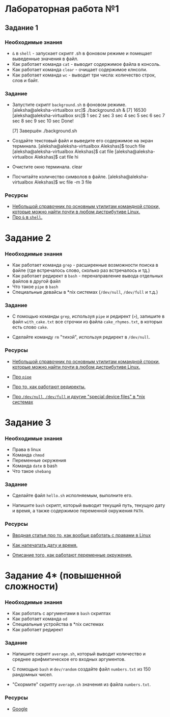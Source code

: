 # Лабораторная работа №1

## Задание 1

### Необходимые знания

* `&` в `shell` - запускает скрипт .sh в фоновом режиме и помещает выведенные значения в файл.
* Как работает команда `cat` - выводит содержимое файла в консоль.
* Как работает команда `clear` - очищает содержимое клнсоли.
* Как работает команда `wc` - выводит три числа: количество строк, слов и байт.

### Задание

* Запустите скрипт `background.sh` в фоновом режиме.
	[aleksha@aleksha-virtualbox src]$ ./background.sh &
	[7] 16530
	[aleksha@aleksha-virtualbox src]$ 1 sec
	2 sec
	3 sec
	4 sec
	5 sec
	6 sec
	7 sec
	8 sec
	9 sec
	10 sec
	Done!

	[7]   Завершён        ./background.sh

* Создайте текстовый файл и выведите его содержимое на экран терминала.
	[aleksha@aleksha-virtualbox Alekshas]$ touch file
	[aleksha@aleksha-virtualbox Alekshas]$ cat file
	[aleksha@aleksha-virtualbox Alekshas]$ cat file
	hi

* Очистите окно терминала.
	clear
* Посчитайте количество символов в файле.
	[aleksha@aleksha-virtualbox Alekshas]$ wc file -m
	3 file



### Ресурсы

* [Небольшой справочник по основным утилитам командной строки, которые можно найти почти в любом дистрибутиве Linux.](https://searchdatacenter.techtarget.com/tutorial/77-Linux-commands-and-utilities-youll-actually-use)
* [Про `&` в `shell`.](https://stackoverflow.com/questions/13338870/what-does-at-the-end-of-a-linux-command-mean)

# Задание 2

### Необходимые знания

* Как работает команда `grep` - расширенные возможности поиска в файле (где встречалось слово, сколько раз встречалось и тд.)
* Как работает редирект в `bash` - перенаправление вывода отдельных файлов в другой файл
* Что такое `pipe` в `bash`
* Специальные девайсы в *nix системах (`/dev/null`, `/dev/full` и т.д.)

### Задание

* С помощью команды `grep`, используя `pipe` и редирект (`>`), запишите в файл `with_cake.txt` все строчки из файла `cake_rhymes.txt`, в которых есть слово `cake`.

* Сделайте команду `rm` "тихой", используя редирект в `/dev/null`.

### Ресурсы

* [Небольшой справочник по основным утилитам командной строки, которые можно найти почти в любом дистрибутиве Linux.](https://searchdatacenter.techtarget.com/tutorial/77-Linux-commands-and-utilities-youll-actually-use)

* [Про `pipe`](https://www.geeksforgeeks.org/piping-in-unix-or-linux/)

* [Про то, как работают редиректы.](http://wiki.bash-hackers.org/howto/redirection_tutorial)

* [Про `/dev/null`, `/dev/full` и другие "special device files" в *nix системах](https://en.wikipedia.org/wiki/Device_file#Pseudo-devices)

# Задание 3

### Необходимые знания

* Права в linux
* Команда `chmod`
* Переменные окружения
* Команда `date` в bash
* Что такое `shebang`

### Задание

* Сделайте файл `hello.sh` исполняемым, выполните его.

* Напишите `bash` скрипт, который выводит текущий путь, текущую дату и время, а также содержимое переменной окружения `PATH`.

### Ресурсы

* [Вводная статья про то, как вообще работать с правами в Linux](https://www.linux.com/learn/understanding-linux-file-permissions)

* [Как напечатать дату и время.](https://unix.stackexchange.com/questions/85982/date-time-in-linux-bash)

* [Описание того, как работают переменные окружения.](https://www.digitalocean.com/community/tutorials/how-to-read-and-set-environmental-and-shell-variables-on-a-linux-vps)

# Задание 4\* (повышенной сложности)

### Необходимые знания

* Как работать с аргументами в `bash` скриптах
* Как работает команда `od`
* Специальные устройства в *nix системах
* Как работает редирект

### Задание

* Напишите скрипт `average.sh`, который выводит количество и среднее арифмитическое его входных аргументов.

* С помощью `bash` и `dev/random` создайте файл `numbers.txt` из 150 рандомных чисел.

* "Скормите" скрипту `average.sh` значения из файла `numbers.txt`.

### Ресурсы

* [Google](https://www.google.com)
